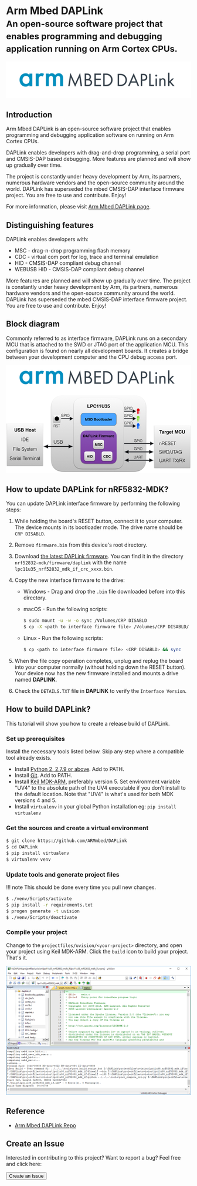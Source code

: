 # Arm Mbed DAPLink<br><small>An open-source software project that enables programming and debugging application running on Arm Cortex CPUs.</small>

[![](images/daplink-website-logo-link.png)](https://github.com/ARMmbed/DAPLink)

## Introduction

Arm Mbed DAPLink is an open-source software project that enables programming and debugging application software on running on Arm Cortex CPUs.  

DAPLink enables developers with drag-and-drop programming, a serial port and CMSIS-DAP based debugging. More features are planned and will show up gradually over time. 

The project is constantly under heavy development by Arm, its partners, numerous hardware vendors and the open-source community around the world. DAPLink has superseded the mbed CMSIS-DAP interface firmware project. You are free to use and contribute. Enjoy!

For more information, please visit [Arm Mbed DAPLink page](https://armmbed.github.io/DAPLink/).

## Distinguishing features

DAPLink enables developers with:

* MSC - drag-n-drop programming flash memory
* CDC - virtual com port for log, trace and terminal emulation
* HID - CMSIS-DAP compliant debug channel
* WEBUSB HID - CMSIS-DAP compliant debug channel

More features are planned and will show up gradually over time. The project is constantly under heavy development by Arm, its partners, numerous hardware vendors and the open-source community around the world. DAPLink has superseded the mbed CMSIS-DAP interface firmware project. You are free to use and contribute. Enjoy!

## Block diagram

Commonly referred to as interface firmware, DAPLink runs on a secondary MCU that is attached to the SWD or JTAG port of the application MCU. This configuration is found on nearly all development boards. It creates a bridge between your development computer and the CPU debug access port.

![](images/daplink_diagram.png)

## How to update DAPLink for nRF5832-MDK?

You can update DAPLink interface firmware by performing the following steps:

1. While holding the board's RESET button, connect it to your computer. The device mounts in its bootloader mode. The drive name should be `CRP DISABLD`.

2. Remove `firmware.bin` from this device's root directory.

3. Download [the latest DAPLink firmware](https://github.com/makerdiary/nrf52832-mdk/tree/master/firmware/daplink). You can find it in the directory `nrf52832-mdk/firmware/daplink` with the name `lpc11u35_nrf52832_mdk_if_crc_xxxx.bin`.

4. Copy the new interface firmware to the drive:

	* Windows - Drag and drop the `.bin` file downloaded before into this directory.

	* macOS - Run the following scripts:

		``` sh
		$ sudo mount -u -w -o sync /Volumes/CRP DISABLD
		$ cp -X <path to interface firmware file> /Volumes/CRP DISABLD/
		```

	* Linux - Run the following scripts:
    
	    ``` sh
	    $ cp <path to interface firmware file> <CRP DISABLD> && sync
	    ```

5. When the file copy operation completes, unplug and replug the board into your computer normally (without holding down the RESET button). Your device now has the new firmware installed and mounts a drive named **DAPLINK**.

6. Check the `DETAILS.TXT` file in **DAPLINK** to verify the `Interface Version`.


## How to build DAPLink?

This tutorial will show you how to create a release build of DAPLink.

### Set up prerequisites
Install the necessary tools listed below. Skip any step where a compatible tool already exists.

* Install [Python 2, 2.7.9 or above](https://www.python.org/downloads/). Add to PATH.
* Install [Git](https://git-scm.com/downloads). Add to PATH.
* Install [Keil MDK-ARM](https://www.keil.com/download/product/), preferably version 5. Set environment variable "UV4" to the absolute path of the UV4 executable if you don't install to the default location. Note that "UV4" is what's used for both MDK versions 4 and 5.
* Install `virtualenv` in your global Python installation eg: `pip install virtualenv`

### Get the sources and create a virtual environment

``` sh
$ git clone https://github.com/ARMmbed/DAPLink
$ cd DAPLink
$ pip install virtualenv
$ virtualenv venv
```

### Update tools and generate project files

!!! note
    This should be done every time you pull new changes.

``` sh
$ ./venv/Scripts/activate
$ pip install -r requirements.txt
$ progen generate -t uvision
$ ./venv/Scripts/deactivate
```

### Compile your project

Change to the `projectfiles/uvision/<your-project>` directory, and open your project using Keil MDK-ARM. Click the `build` icon to build your project. That's it.

![](images/building_daplink_keil.png)


## Reference

* [Arm Mbed DAPLink Repo](https://github.com/ARMmbed/DAPLink)

## Create an Issue

Interested in contributing to this project? Want to report a bug? Feel free and click here:

<a href="https://github.com/makerdiary/nrf52832-mdk/issues/new"><button data-md-color-primary="marsala"><i class="fa fa-github"></i> Create an Issue</button></a>

